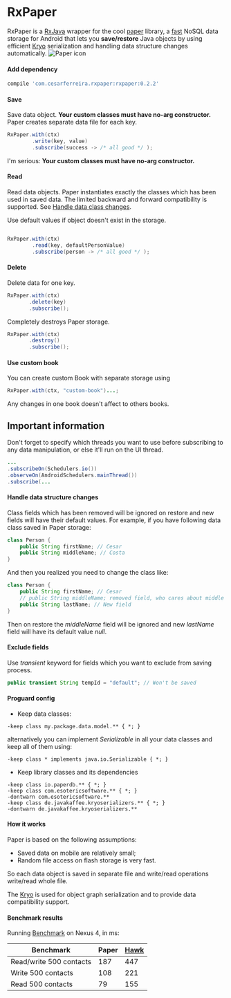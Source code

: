 # RxPaper

RxPaper is a [RxJava](https://github.com/ReactiveX/RxJava) wrapper for the cool [paper](https://github.com/pilgr/Paper) library, a [fast](#benchmark-results) NoSQL data storage for Android that lets you **save/restore** Java objects by using efficient [Kryo](https://github.com/EsotericSoftware/kryo) serialization and handling data structure changes automatically.
![Paper icon](https://raw.githubusercontent.com/pilgr/Paper/master/paper_icon.png)

#### Add dependency
```groovy
compile 'com.cesarferreira.rxpaper:rxpaper:0.2.2'
```


#### Save
Save data object. **Your custom classes must have no-arg constructor.**
Paper creates separate data file for each key.

```java
RxPaper.with(ctx)
        .write(key, value)
        .subscribe(success -> /* all good */ );

```
I'm serious: **Your custom classes must have no-arg constructor.**

#### Read
Read data objects. Paper instantiates exactly the classes which has been used in saved data. The limited backward and forward compatibility is supported. See [Handle data class changes](#handle-data-structure-changes).

Use default values if object doesn't exist in the storage.

```java

RxPaper.with(ctx)
        .read(key, defaultPersonValue)
        .subscribe(person -> /* all good */ );

```


#### Delete
Delete data for one key.

```java
RxPaper.with(ctx)
       .delete(key)
       .subscribe();
```

Completely destroys Paper storage.

```java
RxPaper.with(ctx)
       .destroy()
       .subscribe();
```

#### Use custom book
You can create custom Book with separate storage using

```java
RxPaper.with(ctx, "custom-book")...;
```

Any changes in one book doesn't affect to others books.


## Important information

Don't forget to specify which threads you want to use before subscribing to any data manipulation, or else it'll run on the UI thread.

```java
...
.subscribeOn(Schedulers.io())
.observeOn(AndroidSchedulers.mainThread())
.subscribe(...
 ```


#### Handle data structure changes
Class fields which has been removed will be ignored on restore and new fields will have their default values. For example, if you have following data class saved in Paper storage:

```java
class Person {
    public String firstName; // Cesar
    public String middleName; // Costa
}
```

And then you realized you need to change the class like:

```java
class Person {
    public String firstName; // Cesar
    // public String middleName; removed field, who cares about middle names
    public String lastName; // New field
}
```

Then on restore the _middleName_ field will be ignored and new _lastName_ field will have its default value _null_.

#### Exclude fields
Use _transient_ keyword for fields which you want to exclude from saving process.

```java
public transient String tempId = "default"; // Won't be saved
```
#### Proguard config
* Keep data classes:

```
-keep class my.package.data.model.** { *; }
```

alternatively you can implement _Serializable_ in all your data classes and keep all of them using:

```
-keep class * implements java.io.Serializable { *; }
```

* Keep library classes and its dependencies

```
-keep class io.paperdb.** { *; }
-keep class com.esotericsoftware.** { *; }
-dontwarn com.esotericsoftware.**
-keep class de.javakaffee.kryoserializers.** { *; }
-dontwarn de.javakaffee.kryoserializers.**
```

#### How it works
Paper is based on the following assumptions:
- Saved data on mobile are relatively small;
- Random file access on flash storage is very fast.

So each data object is saved in separate file and write/read operations write/read whole file.

The [Kryo](https://github.com/EsotericSoftware/kryo) is used for object graph serialization and to provide data compatibility support.

#### Benchmark results
Running [Benchmark](https://github.com/pilgr/Paper/blob/master/paperdb/src/androidTest/java/io/paperdb/benchmark/Benchmark.java) on Nexus 4, in ms:

| Benchmark                 | Paper    | [Hawk](https://github.com/orhanobut/hawk)
|---------------------------|----------|----------
| Read/write 500 contacts   | 187      | 447                |
| Write 500 contacts        | 108      | 221               |
| Read 500 contacts         | 79       | 155                |
